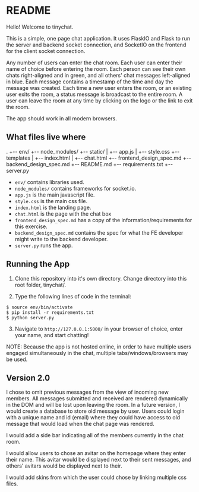 # README


Hello! Welcome to tinychat. 


This is a simple, one page chat application. It uses FlaskIO and Flask to run the server and backend socket connection, and SocketIO on the frontend for the client socket connection. 


Any number of users can enter the chat room. Each user can enter their name of choice before entering the room. Each person can see their own chats right-aligned and in green, and all others' chat messages left-aligned in blue. Each message contains a timestamp of the time and day the message was created. Each time a new user enters the room, or an existing user exits the room, a status message is broadcast to the entire room. A user can leave the room at any time by clicking on the logo or the link to exit the room. 

The app should work in all modern browsers. 


## What files live where

.
+-- env/
+-- node_modules/
+-- static/
|   +-- app.js
|   +-- style.css
+-- templates
|   +-- index.html
|   +-- chat.html
+-- frontend_design_spec.md
+-- backend_design_spec.md
+-- README.md
+-- requirements.txt
+-- server.py

* `env/` contains libraries used.
* `node_modules/` contains frameworks for socket.io.
* `app.js` is the main javascript file.
* `style.css` is the main css file.
* `index.html` is the landing page. 
* `chat.html` is the page with the chat box
* `frontend_design_spec.md` has a copy of the information/requirements for this
  exercise.
* `backend_design_spec.md` contains the spec for what the FE developer might write to the
  backend developer. 
* `server.py` runs the app. 


## Running the App

1. Clone this repository into it's own directory. Change directory into this root folder, tinychat/. 

2. Type the following lines of code in the terminal: 

```
$ source env/bin/activate
$ pip install -r requirements.txt
$ python server.py
```

3. Navigate to `http://127.0.0.1:5000/` in your browser of choice, enter your name, and start chatting! 


NOTE: Because the app is not hosted online, in order to have multiple users engaged simultaneously in the chat, multiple tabs/windows/browsers may be used. 


## Version 2.0

I chose to omit previous messages from the view of incoming new members. All messages submitted and received are rendered dynamically in the DOM and will be lost upon leaving the room. In a future version, I would create a database to store old message by user. Users could login with a unique name and id (email) where they could have access to old message that would load when the chat page was rendered. 

I would add a side bar indicating all of the members currently in the chat room. 

I would allow users to chose an avitar on the homepage where they enter their name. This avitar would be displayed next to their sent messages, and others' avitars would be displayed next to their. 

I would add skins from which the user could chose by linking multiple css files. 


